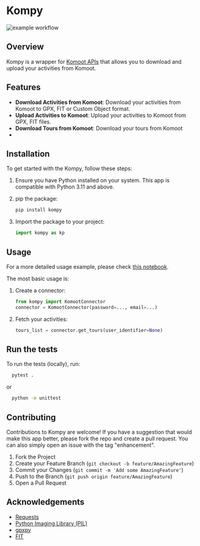 # Kompy

![example workflow](https://github.com/tsadoq/kompy/actions/workflows/python-app.yml/badge.svg)

## Overview

Kompy is a wrapper for [Komoot APIs](https://static.komoot.de/doc/external-api/v007/index.html) that allows you to
download and upload your activities from Komoot.

## Features

- **Download Activities from Komoot**: Download your activities from Komoot to GPX, FIT or Custom Object format.
- **Upload Activities to Komoot**: Upload your activities to Komoot from GPX, FIT files.
- **Download Tours from Komoot**: Download your tours from Komoot
-

## Installation

To get started with the Kompy, follow these steps:

1. Ensure you have Python installed on your system. This app is compatible with Python 3.11 and above.

2. pip the package:

    ```bash
    pip install kompy
    ```
3. Import the package to your project:
    ```python
   import kompy as kp
    ```

## Usage

For a more detailed usage example, please
check [this notebook](https://github.com/Tsadoq/kompy/blob/main/examples/run_kompy.ipynb).

The most basic usage is:

1. Create a connector:
    ```python
   from kompy import KomootConnector
   connector = KomootConnector(password=..., email=...)
    ```
2. Fetch your activities:
    ```python
   tours_list = connector.get_tours(user_identifier=None)
    ```

## Run the tests

To run the tests (locally), run:

```bash
  pytest .
```

or
```bash
  python -m unittest
```

## Contributing

Contributions to Kompy are welcome! If you have a suggestion that would make this app better, please fork the repo
and create a pull request. You can also simply open an issue with the tag "enhancement".

1. Fork the Project
2. Create your Feature Branch (`git checkout -b feature/AmazingFeature`)
3. Commit your Changes (`git commit -m 'Add some AmazingFeature'`)
4. Push to the Branch (`git push origin feature/AmazingFeature`)
5. Open a Pull Request

## Acknowledgements

- [Requests](https://docs.python-requests.org/en/latest/)
- [Python Imaging Library (PIL)](https://python-pillow.org/)
- [gpxpy](https://github.com/tkrajina/gpxpy)
- [FIT](https://pypi.org/project/fit-tool/)
